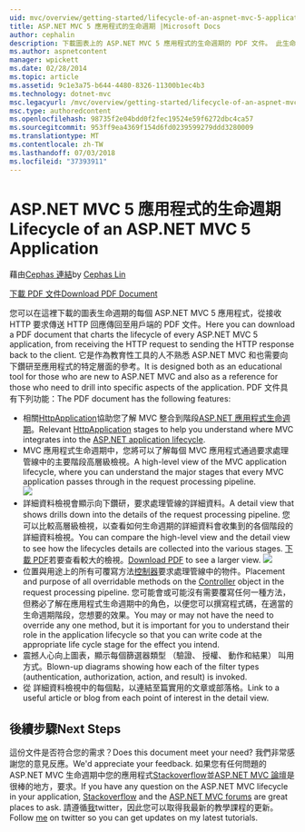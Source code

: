 ```yaml
---
uid: mvc/overview/getting-started/lifecycle-of-an-aspnet-mvc-5-application
title: ASP.NET MVC 5 應用程式的生命週期 |Microsoft Docs
author: cephalin
description: 下載圖表上的 ASP.NET MVC 5 應用程式的生命週期的 PDF 文件。 此生命週期文件提供 MVC 生命週期的高層級檢視...
ms.author: aspnetcontent
manager: wpickett
ms.date: 02/28/2014
ms.topic: article
ms.assetid: 9c1e3a75-b644-4480-8326-11300b1ec4b3
ms.technology: dotnet-mvc
msc.legacyurl: /mvc/overview/getting-started/lifecycle-of-an-aspnet-mvc-5-application
msc.type: authoredcontent
ms.openlocfilehash: 98735f2e04bdd0f2fec19524e59f6272dbc4ca57
ms.sourcegitcommit: 953ff9ea4369f154d6fd0239599279ddd3280009
ms.translationtype: MT
ms.contentlocale: zh-TW
ms.lasthandoff: 07/03/2018
ms.locfileid: "37393911"
---
```

<a name="lifecycle-of-an-aspnet-mvc-5-application"></a><span data-ttu-id="823d1-104">ASP.NET MVC 5 應用程式的生命週期</span><span class="sxs-lookup"><span data-stu-id="823d1-104">Lifecycle of an ASP.NET MVC 5 Application</span></span>
====================
<span data-ttu-id="823d1-105">藉由[Cephas 連結](https://github.com/cephalin)</span><span class="sxs-lookup"><span data-stu-id="823d1-105">by [Cephas Lin](https://github.com/cephalin)</span></span>

[<span data-ttu-id="823d1-106">下載 PDF 文件</span><span class="sxs-lookup"><span data-stu-id="823d1-106">Download PDF Document</span></span>](lifecycle-of-an-aspnet-mvc-5-application/_static/lifecycle-of-an-aspnet-mvc-5-application1.pdf)

<span data-ttu-id="823d1-107">您可以在這裡下載的圖表生命週期的每個 ASP.NET MVC 5 應用程式，從接收 HTTP 要求傳送 HTTP 回應傳回至用戶端的 PDF 文件。</span><span class="sxs-lookup"><span data-stu-id="823d1-107">Here you can download a PDF document that charts the lifecycle of every ASP.NET MVC 5 application, from receiving the HTTP request to sending the HTTP response back to the client.</span></span> <span data-ttu-id="823d1-108">它是作為教育性工具的人不熟悉 ASP.NET MVC 和也需要向下鑽研至應用程式的特定層面的參考。</span><span class="sxs-lookup"><span data-stu-id="823d1-108">It is designed both as an educational tool for those who are new to ASP.NET MVC and also as a reference for those who need to drill into specific aspects of the application.</span></span> <span data-ttu-id="823d1-109">PDF 文件具有下列功能：</span><span class="sxs-lookup"><span data-stu-id="823d1-109">The PDF document has the following features:</span></span>

- <span data-ttu-id="823d1-110">相關[HttpApplication](https://msdn.microsoft.com/library/system.web.httpapplication.aspx)協助您了解 MVC 整合到階段[ASP.NET 應用程式生命週期](https://msdn.microsoft.com/library/bb470252.aspx)。</span><span class="sxs-lookup"><span data-stu-id="823d1-110">Relevant [HttpApplication](https://msdn.microsoft.com/library/system.web.httpapplication.aspx) stages to help you understand where MVC integrates into the [ASP.NET application lifecycle](https://msdn.microsoft.com/library/bb470252.aspx).</span></span>
- <span data-ttu-id="823d1-111">MVC 應用程式生命週期中，您將可以了解每個 MVC 應用程式通過要求處理管線中的主要階段高層級檢視。</span><span class="sxs-lookup"><span data-stu-id="823d1-111">A high-level view of the MVC application lifecycle, where you can understand the major stages that every MVC application passes through in the request processing pipeline.</span></span>  
    ![](lifecycle-of-an-aspnet-mvc-5-application/_static/image1.jpg)
- <span data-ttu-id="823d1-112">詳細資料檢視會顯示向下鑽研，要求處理管線的詳細資料。</span><span class="sxs-lookup"><span data-stu-id="823d1-112">A detail view that shows drills down into the details of the request processing pipeline.</span></span> <span data-ttu-id="823d1-113">您可以比較高層級檢視，以查看如何生命週期的詳細資料會收集到的各個階段的詳細資料檢視。</span><span class="sxs-lookup"><span data-stu-id="823d1-113">You can compare the high-level view and the detail view to see how the lifecycles details are collected into the various stages.</span></span> <span data-ttu-id="823d1-114">[下載 PDF](lifecycle-of-an-aspnet-mvc-5-application/_static/lifecycle-of-an-aspnet-mvc-5-application1.pdf)若要查看較大的檢視。</span><span class="sxs-lookup"><span data-stu-id="823d1-114">[Download PDF](lifecycle-of-an-aspnet-mvc-5-application/_static/lifecycle-of-an-aspnet-mvc-5-application1.pdf) to see a larger view.</span></span>
    ![](lifecycle-of-an-aspnet-mvc-5-application/_static/image2.jpg)
- <span data-ttu-id="823d1-115">位置與用途上的所有可覆寫方法[控制器](https://msdn.microsoft.com/library/system.web.mvc.controller.aspx)要求處理管線中的物件。</span><span class="sxs-lookup"><span data-stu-id="823d1-115">Placement and purpose of all overridable methods on the [Controller](https://msdn.microsoft.com/library/system.web.mvc.controller.aspx) object in the request processing pipeline.</span></span> <span data-ttu-id="823d1-116">您可能會或可能沒有需要覆寫任何一種方法，但務必了解在應用程式生命週期中的角色，以便您可以撰寫程式碼，在適當的生命週期階段，您想要的效果。</span><span class="sxs-lookup"><span data-stu-id="823d1-116">You may or may not have the need to override any one method, but it is important for you to understand their role in the application lifecycle so that you can write code at the appropriate life cycle stage for the effect you intend.</span></span>
- <span data-ttu-id="823d1-117">震撼人心向上圖表，顯示每個篩選器類型 （驗證、 授權、 動作和結果） 叫用方式。</span><span class="sxs-lookup"><span data-stu-id="823d1-117">Blown-up diagrams showing how each of the filter types (authentication, authorization, action, and result) is invoked.</span></span>
- <span data-ttu-id="823d1-118">從 詳細資料檢視中的每個點，以連結至篇實用的文章或部落格。</span><span class="sxs-lookup"><span data-stu-id="823d1-118">Link to a useful article or blog from each point of interest in the detail view.</span></span>


## <a name="next-steps"></a><span data-ttu-id="823d1-119">後續步驟</span><span class="sxs-lookup"><span data-stu-id="823d1-119">Next Steps</span></span>

<span data-ttu-id="823d1-120">這份文件是否符合您的需求？</span><span class="sxs-lookup"><span data-stu-id="823d1-120">Does this document meet your need?</span></span> <span data-ttu-id="823d1-121">我們非常感謝您的意見反應。</span><span class="sxs-lookup"><span data-stu-id="823d1-121">We'd appreciate your feedback.</span></span> <span data-ttu-id="823d1-122">如果您有任何問題的 ASP.NET MVC 生命週期中您的應用程式[Stackoverflow](http://stackoverflow.com/help)並[ASP.NET MVC 論壇](https://forums.asp.net/1146.aspx)是很棒的地方，要求。</span><span class="sxs-lookup"><span data-stu-id="823d1-122">If you have any question on the ASP.NET MVC lifecycle in your application, [Stackoverflow](http://stackoverflow.com/help) and the [ASP.NET MVC forums](https://forums.asp.net/1146.aspx) are great places to ask.</span></span> <span data-ttu-id="823d1-123">請遵循[我](https://twitter.com/Cephas_MSFT)twitter，因此您可以取得我最新的教學課程的更新。</span><span class="sxs-lookup"><span data-stu-id="823d1-123">Follow [me](https://twitter.com/Cephas_MSFT) on twitter so you can get updates on my latest tutorials.</span></span>
